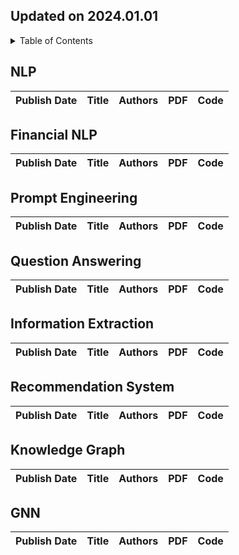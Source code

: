 ## Updated on 2024.01.01

<details>
  <summary>Table of Contents</summary>
  <ol>
    <li><a href='#nlp'>NLP</a></li>
    <li><a href='#financial-nlp'>Financial NLP</a></li>
    <li><a href='#prompt-engineering'>Prompt Engineering</a></li>
    <li><a href='#question-answering'>Question Answering</a></li>
    <li><a href='#information-extraction'>Information Extraction</a></li>
    <li><a href='#recommendation-system'>Recommendation System</a></li>
    <li><a href='#knowledge-graph'>Knowledge Graph</a></li>
    <li><a href='#gnn'>GNN</a></li>

  </ol>
</details>

## NLP

|Publish Date|Title|Authors|PDF|Code|
|---|---|---|---|---|

## Financial NLP

|Publish Date|Title|Authors|PDF|Code|
|---|---|---|---|---|

## Prompt Engineering

|Publish Date|Title|Authors|PDF|Code|
|---|---|---|---|---|

## Question Answering

|Publish Date|Title|Authors|PDF|Code|
|---|---|---|---|---|

## Information Extraction

|Publish Date|Title|Authors|PDF|Code|
|---|---|---|---|---|

## Recommendation System

|Publish Date|Title|Authors|PDF|Code|
|---|---|---|---|---|

## Knowledge Graph

|Publish Date|Title|Authors|PDF|Code|
|---|---|---|---|---|

## GNN

|Publish Date|Title|Authors|PDF|Code|
|---|---|---|---|---|
